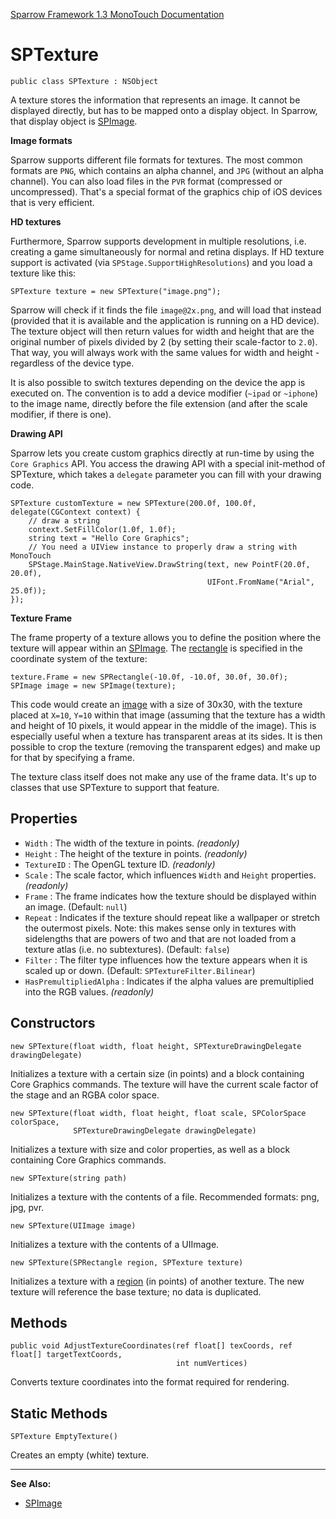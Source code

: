 [Sparrow Framework 1.3 MonoTouch Documentation](../index.md) 
# SPTexture

	public class SPTexture : NSObject
	
A texture stores the information that represents an image. It cannot be displayed directly, but has to be mapped onto a display object. In Sparrow, that display object is [SPImage](SPImage.md).
 
**Image formats**
 
Sparrow supports different file formats for textures. The most common formats are `PNG`, which contains an alpha channel, and `JPG` (without an alpha channel). You can also load files in the `PVR` format (compressed or uncompressed). That's a special format of the graphics chip of iOS devices that is very efficient.
 
**HD textures**
 
Furthermore, Sparrow supports development in multiple resolutions, i.e. creating a game simultaneously for normal and retina displays. If HD texture support is activated (via `SPStage.SupportHighResolutions`) and you load a texture like this:
 
	SPTexture texture = new SPTexture("image.png");
  
Sparrow will check if it finds the file `image@2x.png`, and will load that instead (provided that it is available and the application is running on a HD device). The texture object will then return values for width and height that are the original number of pixels divided by 2 (by setting their scale-factor to `2.0`). That way, you will always work with the same values for width and height - regardless of the device type.
 
It is also possible to switch textures depending on the device the app is executed on. The convention is to add a device modifier (`~ipad` or `~iphone`) to the image name, directly before the file extension (and after the scale modifier, if there is one).
 
**Drawing API**
 
Sparrow lets you create custom graphics directly at run-time by using the `Core Graphics` API.
You access the drawing API with a special init-method of SPTexture, which takes a `delegate` parameter you can fill with your drawing code. 
  
	SPTexture customTexture = new SPTexture(200.0f, 100.0f, delegate(CGContext context) {
	    // draw a string
	    context.SetFillColor(1.0f, 1.0f);
	    string text = "Hello Core Graphics";
	    // You need a UIView instance to properly draw a string with MonoTouch
	    SPStage.MainStage.NativeView.DrawString(text, new PointF(20.0f, 20.0f), 
	                                            UIFont.FromName("Arial", 25.0f));
	});

**Texture Frame**
 
The frame property of a texture allows you to define the position where the texture will appear within an [SPImage](SPImage.md). The [rectangle](SPRectangle.md) is specified in the coordinate system of the texture:
 
	texture.Frame = new SPRectangle(-10.0f, -10.0f, 30.0f, 30.0f);
	SPImage image = new SPImage(texture);
 
This code would create an [image](SPImage.md) with a size of 30x30, with the texture placed at `X=10`, `Y=10` within that image (assuming that the texture has a width and height of 10 pixels, it would appear in the middle of the image). This is especially useful when a texture has transparent areas at its sides. It is then possible to crop the texture (removing the transparent edges) and make up for that by specifying a frame. 
 
The texture class itself does not make any use of the frame data. It's up to classes that use SPTexture to support that feature.

## Properties

 - `Width` : The width of the texture in points. *(readonly)*
 - `Height` : The height of the texture in points. *(readonly)*
 - `TextureID` : The OpenGL texture ID. *(readonly)*
 - `Scale` : The scale factor, which influences `Width` and `Height` properties. *(readonly)*
 - `Frame` : The frame indicates how the texture should be displayed within an image. (Default: `null`)
  - `Repeat` : Indicates if the texture should repeat like a wallpaper or stretch the outermost pixels. Note: this makes sense only in textures with sidelengths that are powers of two and that are not loaded from a texture atlas (i.e. no subtextures). (Default: `false`)
 - `Filter` : The filter type influences how the texture appears when it is scaled up or down. (Default: `SPTextureFilter.Bilinear`)
 - `HasPremultipliedAlpha` : Indicates if the alpha values are premultiplied into the RGB values. *(readonly)*
 
## Constructors

	new SPTexture(float width, float height, SPTextureDrawingDelegate drawingDelegate)
	
Initializes a texture with a certain size (in points) and a block containing Core Graphics commands. The texture will have the current scale factor of the stage and an RGBA color space.

	new SPTexture(float width, float height, float scale, SPColorSpace colorSpace, 
		          SPTextureDrawingDelegate drawingDelegate)
	
Initializes a texture with size and color properties, as well as a block containing Core Graphics commands.

	new SPTexture(string path)
	
Initializes a texture with the contents of a file. Recommended formats: png, jpg, pvr.

	new SPTexture(UIImage image)
	
Initializes a texture with the contents of a UIImage.

	new SPTexture(SPRectangle region, SPTexture texture)
	
Initializes a texture with a [region](SPRectangle.md) (in points) of another texture. The new texture will reference the base texture; no data is duplicated.

## Methods

	public void AdjustTextureCoordinates(ref float[] texCoords, ref float[] targetTextCoords, 
	                                     int numVertices)
	                                     
Converts texture coordinates into the format required for rendering.

## Static Methods

	SPTexture EmptyTexture()

Creates an empty (white) texture. 
 
---

**See Also:**

 - [SPImage](SPImage.md) 
